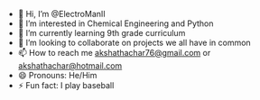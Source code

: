 - 👋 Hi, I’m @ElectroManII
- 👀 I’m interested in Chemical Engineering and Python
- 🌱 I’m currently learning 9th grade curriculum
- 💞️ I’m looking to collaborate on projects we all have in common
- 📫 How to reach me akshathachar76@gmail.com or akshathachar@hotmail.com
- 😄 Pronouns: He/Him
- ⚡ Fun fact: I play baseball

<!---
ElectroManII/ElectroManII is a ✨ special ✨ repository because its `README.md` (this file) appears on your GitHub profile.
You can click the Preview link to take a look at your changes.
--->
